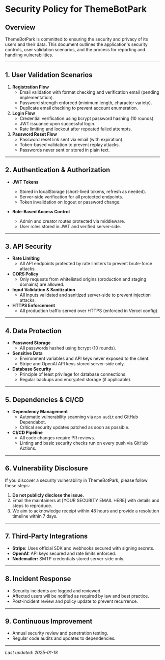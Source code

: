 # Security Policy for ThemeBotPark

## Overview

ThemeBotPark is committed to ensuring the security and privacy of its users and their data. This document outlines the application's security controls, user validation scenarios, and the process for reporting and handling vulnerabilities.

---

## 1. User Validation Scenarios

1. **Registration Flow**
   - Email validation with format checking and verification email (pending implementation).
   - Password strength enforced (minimum length, character variety).
   - Duplicate email checking to prevent account enumeration.
2. **Login Flow**
   - Credential verification using bcrypt password hashing (10 rounds).
   - JWT issuance upon successful login.
   - Rate limiting and lockout after repeated failed attempts.
3. **Password Reset Flow**
   - Password reset link sent via email (with expiration).
   - Token-based validation to prevent replay attacks.
   - Passwords never sent or stored in plain text.

---

## 2. Authentication & Authorization

- **JWT Tokens**
  - Stored in localStorage (short-lived tokens, refresh as needed).
  - Server-side verification for all protected endpoints.
  - Token invalidation on logout or password change.

- **Role-Based Access Control**
  - Admin and creator routes protected via middleware.
  - User roles stored in JWT and verified server-side.

---

## 3. API Security

- **Rate Limiting**
  - All API endpoints protected by rate limiters to prevent brute-force attacks.
- **CORS Policy**
  - Only requests from whitelisted origins (production and staging domains) are allowed.
- **Input Validation & Sanitization**
  - All inputs validated and sanitized server-side to prevent injection attacks.
- **HTTPS Enforcement**
  - All production traffic served over HTTPS (enforced in Vercel config).

---

## 4. Data Protection

- **Password Storage**
  - All passwords hashed using bcrypt (10 rounds).
- **Sensitive Data**
  - Environment variables and API keys never exposed to the client.
  - Stripe and OpenAI API keys stored server-side only.
- **Database Security**
  - Principle of least privilege for database connections.
  - Regular backups and encrypted storage (if applicable).

---

## 5. Dependencies & CI/CD

- **Dependency Management**
  - Automatic vulnerability scanning via `npm audit` and GitHub Dependabot.
  - Critical security updates patched as soon as possible.
- **CI/CD Pipeline**
  - All code changes require PR reviews.
  - Linting and basic security checks run on every push via GitHub Actions.

---

## 6. Vulnerability Disclosure

If you discover a security vulnerability in ThemeBotPark, please follow these steps:

1. **Do not publicly disclose the issue.**
2. Email the maintainers at [YOUR SECURITY EMAIL HERE] with details and steps to reproduce.
3. We aim to acknowledge receipt within 48 hours and provide a resolution timeline within 7 days.

---

## 7. Third-Party Integrations

- **Stripe:** Uses official SDK and webhooks secured with signing secrets.
- **OpenAI:** API keys secured and rate limits enforced.
- **Nodemailer:** SMTP credentials stored server-side only.

---

## 8. Incident Response

- Security incidents are logged and reviewed.
- Affected users will be notified as required by law and best practice.
- Post-incident review and policy update to prevent recurrence.

---

## 9. Continuous Improvement

- Annual security review and penetration testing.
- Regular code audits and updates to dependencies.

---

_Last updated: 2025-01-18_